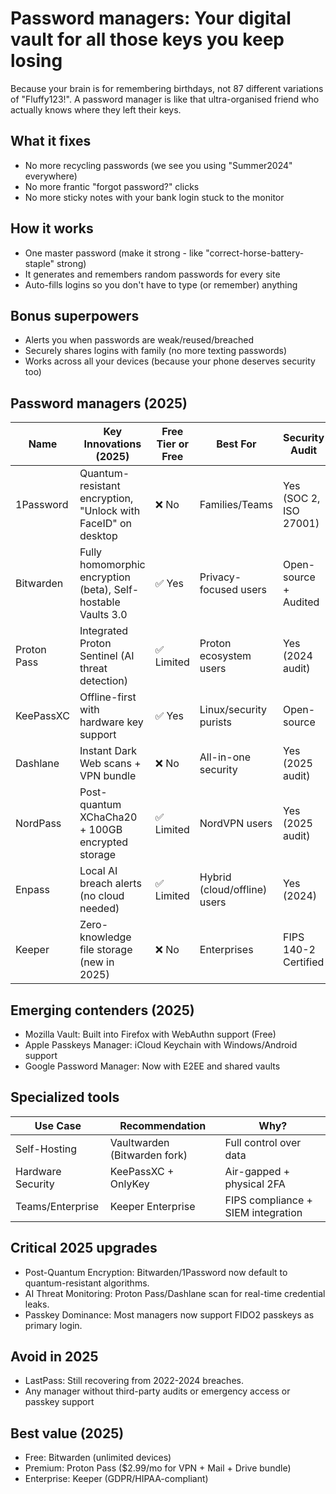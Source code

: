 # Password managers: Your digital vault for all those keys you keep losing

Because your brain is for remembering birthdays, not 87 different variations of "Fluffy123!". A password manager is 
like that ultra-organised friend who actually knows where they left their keys.

## What it fixes

* No more recycling passwords (we see you using "Summer2024" everywhere)
* No more frantic "forgot password?" clicks
* No more sticky notes with your bank login stuck to the monitor

## How it works

* One master password (make it strong - like "correct-horse-battery-staple" strong)
* It generates and remembers random passwords for every site
* Auto-fills logins so you don't have to type (or remember) anything

## Bonus superpowers

* Alerts you when passwords are weak/reused/breached
* Securely shares logins with family (no more texting passwords)
* Works across all your devices (because your phone deserves security too)

## Password managers (2025)

| Name	       | Key Innovations (2025)	                                        | Free Tier or Free	 | Best For	                     | Security Audit         | 
|-------------|----------------------------------------------------------------|--------------------|-------------------------------|------------------------|
| 1Password	  | Quantum-resistant encryption, "Unlock with FaceID" on desktop	 | ❌ No	              | Families/Teams	               | Yes (SOC 2, ISO 27001) |
| Bitwarden	  | Fully homomorphic encryption (beta), Self-hostable Vaults 3.0	 | ✅ Yes	             | Privacy-focused users	        | Open-source + Audited  |
| Proton Pass | Integrated Proton Sentinel (AI threat detection)	              | ✅ Limited	         | 	Proton ecosystem users	      | Yes (2024 audit)       |
| KeePassXC	  | Offline-first with hardware key support	                       | ✅ Yes	             | Linux/security purists	       | Open-source            |
| Dashlane	   | Instant Dark Web scans + VPN bundle	                           | ❌ No	              | All-in-one security	          | Yes (2025 audit)       |
| NordPass	   | Post-quantum XChaCha20 + 100GB encrypted storage	              | ✅ Limited	         | NordVPN users	                | Yes (2025 audit)       |
| Enpass	     | Local AI breach alerts (no cloud needed)	                      | ✅ Limited	         | Hybrid (cloud/offline) users	 | Yes (2024)             |
| Keeper	     | Zero-knowledge file storage (new in 2025)	                     | ❌ No	              | Enterprises	                  | FIPS 140-2 Certified   |

## Emerging contenders (2025)

* Mozilla Vault: Built into Firefox with WebAuthn support (Free)
* Apple Passkeys Manager: iCloud Keychain with Windows/Android support
* Google Password Manager: Now with E2EE and shared vaults

## Specialized tools

| Use Case	          | Recommendation	               | Why?                               |
|--------------------|-------------------------------|------------------------------------|
| Self-Hosting	      | Vaultwarden (Bitwarden fork)	 | Full control over data             |
| Hardware Security	 | KeePassXC + OnlyKey	          | Air-gapped + physical 2FA          |
| Teams/Enterprise	  | Keeper Enterprise	            | FIPS compliance + SIEM integration |

## Critical 2025 upgrades

* Post-Quantum Encryption: Bitwarden/1Password now default to quantum-resistant algorithms.
* AI Threat Monitoring: Proton Pass/Dashlane scan for real-time credential leaks.
* Passkey Dominance: Most managers now support FIDO2 passkeys as primary login.

## Avoid in 2025

* LastPass: Still recovering from 2022-2024 breaches.
* Any manager without third-party audits or emergency access or passkey support

## Best value (2025)

* Free: Bitwarden (unlimited devices)
* Premium: Proton Pass ($2.99/mo for VPN + Mail + Drive bundle)
* Enterprise: Keeper (GDPR/HIPAA-compliant)
